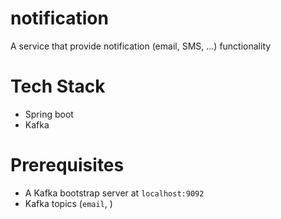 # notification
A service that provide notification (email, SMS, ...) functionality

# Tech Stack
 - Spring boot
 - Kafka

# Prerequisites
 - A Kafka bootstrap server at `localhost:9092`
 - Kafka topics (`email`, )
